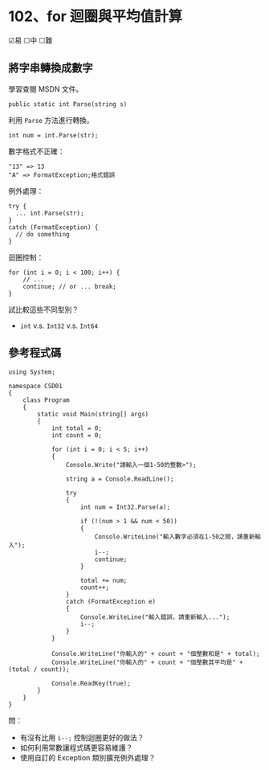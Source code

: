 # 102、for 迴圈與平均值計算

☑易 ☐中 ☐難


## 將字串轉換成數字

學習查閱 MSDN 文件。

```
public static int Parse(string s)
```

利用 `Parse` 方法進行轉換。

```
int num = int.Parse(str);
```

數字格式不正確：

```
"13" => 13
"A" => FormatException;格式錯誤
```

例外處理：

```
try {
  ... int.Parse(str);
}
catch (FormatException) {
  // do something
}
```

迴圈控制：

```
for (int i = 0; i < 100; i++) {
    // ...
    continue; // or ... break;
}
```

試比較這些不同型別？

* `int` v.s. `Int32` v.s. `Int64`


## 參考程式碼

```
using System;

namespace CSD01
{
    class Program
    {
        static void Main(string[] args)
        {
            int total = 0;
            int count = 0;

            for (int i = 0; i < 5; i++)
            {
                Console.Write("請輸入一個1-50的整數>");

                string a = Console.ReadLine();

                try
                {
                    int num = Int32.Parse(a);

                    if (!(num > 1 && num < 50))
                    {
                        Console.WriteLine("輸入數字必須在1-50之間，請重新輸入");
                        i--;
                        continue;
                    }

                    total += num;
                    count++;
                }
                catch (FormatException e)
                {
                    Console.WriteLine("輸入錯誤，請重新輸入...");
                    i--;
                }
            }

            Console.WriteLine("你輸入的" + count + "個整數和是" + total);
            Console.WriteLine("你輸入的" + count + "個整數其平均是" + (total / count));

            Console.ReadKey(true);
        }
    }
}
```

問：

* 有沒有比用 `i--;` 控制迴圈更好的做法？
* 如何利用常數讓程式碼更容易維護？
* 使用自訂的 Exception 類別擴充例外處理？